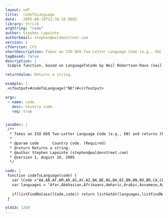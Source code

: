 ```yaml
---
layout: udf
title:  codeToLanguage
date:   2005-08-10T12:38:16.000Z
library: StrLib
argString: "code"
author: Stephen Lapointe
authorEmail: stephen@waldenstreet.com
version: 1
cfVersion: CF5
shortDescription: Takes an ISO 669 Two-Letter Language Code (e.g., EN) and returns the Language (e.g., English).
tagBased: false
description: |
 Simple function, based on LanguageToCode by Neil Robertson-Ravo (neil.robertson-ravo@csd.reedexpo.com), which returns the full name of the language (in English) represented by the ISO 669 Two-Letter Language Code -- the most common system of language reference codes.

returnValue: Returns a string.

example: |
 <cfoutput>#codeToLanguage("NO")#</cfoutput>

args:
 - name: code
   desc: Country code.
   req: true


javaDoc: |
 /**
  * Takes an ISO 669 Two-Letter Language Code (e.g., EN) and returns the Language (e.g., English).
  * 
  * @param code      Country code. (Required)
  * @return Returns a string. 
  * @author Stephen Lapointe (stephen@waldenstreet.com) 
  * @version 1, August 10, 2005 
  */

code: |
 function codeToLanguage(code) {
   var lCode ="AA,AB,AF,AM,AR,AS,AY,AZ,BA,BE,BG,BH,BI,BN,BN,BO,BR,CA,CO,CS,CY,DA,DE,DZ,EL,EN,EN,EN,EO,ES,ET,EU,FA,FI,FJ,FO,FR,FY,GA,GD,GD,GL,GN,GU,HA,HI,HR,HU,HY,IA,IE,IK,IN,IS,IT,IW,JA,JI,JW,KA,KK,KL,KM,KN,KO,KS,KU,KY,LA,LN,LO,LT,LV,LV,MG,MI,MK,ML,MN,MO,MR,MS,MT,MY,NA,NE,NL,NO,OC,OM,OM,OR,PA,PL,PS,PS,PT,QU,RM,RN,RO,RU,RW,SA,SD,SG,SH,SI,SK,SL,SM,SN,SO,SQ,SR,SS,ST,SU,SV,SW,TA,TE,TG,TH,TI,TK,TL,TN,TO,TR,TS,TT,TW,UK,UR,UZ,VI,VO,WO,XH,YO,ZH,ZU";  
   var languages = "Afar,Abkhazian,Afrikaans,Amharic,Arabic,Assamese,Aymara,Azerbaijani,Bashkir,Byelorussian,Bulgarian,Bihari,Bislama,Bengali ,Bangla,Tibetan,Breton,Catalan,Corsican,Czech,Welsh,Danish,German,Bhutani,Greek,English,English (British),English (American),Esperanto,Spanish,Estonian,Basque,Persian,Finnish,Fiji,Faeroese,French,Frisian,Irish,Gaelic,Gaelic (Scots),Galician,Guarani,Gujarati,Hausa,Hindi,Croatian,Hungarian,Armenian,Interlingua,Interlingue,Inupiak,Indonesian,Icelandic,Italian,Hebrew,Japanese,Yiddish,Javanese,Georgian,Kazakh,Greenlandic,Cambodian,Kannada,Korean,Kashmiri,Kurdish,Kirghiz,Latin,Lingala,Laothian,Lithuanian,Latvian ,Lettish,Malagasy,Maori,Macedonian,Malayalam,Mongolian,Moldavian,Marathi,Malay,Maltese,Burmese,Nauru,Nepali,Dutch,Norwegian,Occitan,Oromo,Afan,Oriya,Punjabi,Polish,Pashto ,Pushto,Portuguese,Quechua,Rhaeto-Romance,Kirundi,Romanian,Russian,Kinyarwanda,Sanskrit,Sindhi,Sangro,Serbo-Croatian,Singhalese,Slovak,Slovenian,Samoan,Shona,Somali,Albanian,Serbian,Siswati,Sesotho,Sudanese,Swedish,Swahili,Tamil,Tegulu,Tajik,Thai,Tigrinya,Turkmen,Tagalog,Setswana,Tonga,Turkish,Tsonga,Tatar,Twi,Ukrainian,Urdu,Uzbek,Vietnamese,Volapuk,Wolof,Xhosa,Yoruba,Chinese,Zulu";
 
   if(listFindNoCase(lCode,code)) return listGetAt(languages,listFindNoCase(lCode,code));
 }

oldId: 1269
---
```


